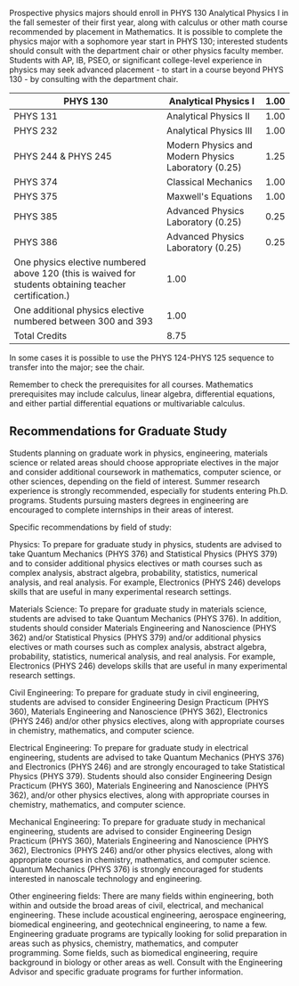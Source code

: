 

Prospective physics majors should enroll in PHYS 130 Analytical Physics I in the fall semester of their first year, along with calculus or other math course recommended by placement in Mathematics. It is possible to complete the physics major with a sophomore year start in PHYS 130; interested students should consult with the department chair or other physics faculty member. Students with AP, IB, PSEO, or significant college-level experience in physics may seek advanced placement - to start in a course beyond PHYS 130 - by consulting with the department chair.

PHYS 130  |  Analytical Physics I  |  1.00  
---|---|---  
PHYS 131  |  Analytical Physics II  |  1.00  
PHYS 232  |  Analytical Physics III  |  1.00  
PHYS 244  & PHYS 245  |  Modern Physics and Modern Physics Laboratory (0.25)  |  1.25  
PHYS 374  |  Classical Mechanics  |  1.00  
PHYS 375  |  Maxwell's Equations  |  1.00  
PHYS 385  |  Advanced Physics Laboratory (0.25)  |  0.25  
PHYS 386  |  Advanced Physics Laboratory (0.25)  |  0.25  
One physics elective numbered above 120 (this is waived for students obtaining teacher certification.)  |  1.00  
One additional physics elective numbered between 300 and 393  |  1.00  
Total Credits  |  8.75  
  
In some cases it is possible to use the PHYS 124-PHYS 125 sequence to transfer into the major; see the chair.

Remember to check the prerequisites for all courses. Mathematics prerequisites may include calculus, linear algebra, differential equations, and either partial differential equations or multivariable calculus.

##  Recommendations for Graduate Study

Students planning on graduate work in physics, engineering, materials science or related areas should choose appropriate electives in the major and consider additional coursework in mathematics, computer science, or other sciences, depending on the field of interest. Summer research experience is strongly recommended, especially for students entering Ph.D. programs. Students pursuing masters degrees in engineering are encouraged to complete internships in their areas of interest.

Specific recommendations by field of study:

Physics: To prepare for graduate study in physics, students are advised to take Quantum Mechanics (PHYS 376) and Statistical Physics (PHYS 379) and to consider additional physics electives or math courses such as complex analysis, abstract algebra, probability, statistics, numerical analysis, and real analysis. For example, Electronics (PHYS 246) develops skills that are useful in many experimental research settings.

Materials Science: To prepare for graduate study in materials science, students are advised to take Quantum Mechanics (PHYS 376). In addition, students should consider Materials Engineering and Nanoscience (PHYS 362) and/or Statistical Physics (PHYS 379) and/or additional physics electives or math courses such as complex analysis, abstract algebra, probability, statistics, numerical analysis, and real analysis. For example, Electronics (PHYS 246) develops skills that are useful in many experimental research settings.

Civil Engineering: To prepare for graduate study in civil engineering, students are advised to consider Engineering Design Practicum (PHYS 360), Materials Engineering and Nanoscience (PHYS 362), Electronics (PHYS 246) and/or other physics electives, along with appropriate courses in chemistry, mathematics, and computer science.

Electrical Engineering: To prepare for graduate study in electrical engineering, students are advised to take Quantum Mechanics (PHYS 376) and Electronics (PHYS 246) and are strongly encouraged to take Statistical Physics (PHYS 379). Students should also consider Engineering Design Practicum (PHYS 360), Materials Engineering and Nanoscience (PHYS 362), and/or other physics electives, along with appropriate courses in chemistry, mathematics, and computer science.

Mechanical Engineering: To prepare for graduate study in mechanical engineering, students are advised to consider Engineering Design Practicum (PHYS 360), Materials Engineering and Nanoscience (PHYS 362), Electronics (PHYS 246) and/or other physics electives, along with appropriate courses in chemistry, mathematics, and computer science. Quantum Mechanics (PHYS 376) is strongly encouraged for students interested in nanoscale technology and engineering.

Other engineering fields: There are many fields within engineering, both within and outside the broad areas of civil, electrical, and mechanical engineering. These include acoustical engineering, aerospace engineering, biomedical engineering, and geotechnical engineering, to name a few. Engineering graduate programs are typically looking for solid preparation in areas such as physics, chemistry, mathematics, and computer programming. Some fields, such as biomedical engineering, require background in biology or other areas as well. Consult with the Engineering Advisor and specific graduate programs for further information.

